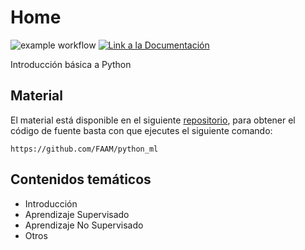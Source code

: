 # Home
![example workflow](https://github.com/fralfaro/python_ml/actions/workflows/documentation.yml/badge.svg)
<a href="https://fralfaro.github.io/python_ml/"><img alt="Link a la Documentación" src="https://img.shields.io/badge/docs-link-brightgreen"></a>

Introducción básica a Python

## Material

El material está disponible en el siguiente [repositorio](https://github.com/fralfaro/python_ml), para obtener el código de fuente basta con que ejecutes el siguiente comando:

```
https://github.com/FAAM/python_ml
```

## Contenidos temáticos

* Introducción
* Aprendizaje Supervisado
* Aprendizaje No Supervisado
* Otros
